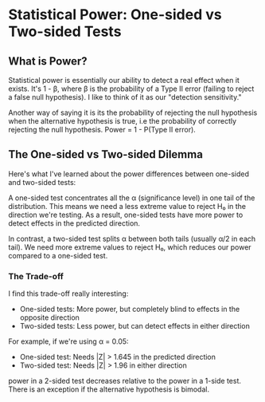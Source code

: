 # Statistical Power: One-sided vs Two-sided Tests

## What is Power?

Statistical power is essentially our ability to detect a real effect when it exists. It's 1 - β, where β is the probability of a Type II error (failing to reject a false null hypothesis). I like to think of it as our "detection sensitivity."

Another way of saying it is its the probability of rejecting the null hypothesis when the alternative hypothesis is true, i.e the probability of correctly rejecting the null hypothesis. Power = 1 - P(Type II error).

## The One-sided vs Two-sided Dilemma

Here's what I've learned about the power differences between one-sided and two-sided tests:

A one-sided test concentrates all the α (significance level) in one tail of the distribution. This means we need a less extreme value to reject H₀ in the direction we're testing. As a result, one-sided tests have more power to detect effects in the predicted direction.

In contrast, a two-sided test splits α between both tails (usually α/2 in each tail). We need more extreme values to reject H₀, which reduces our power compared to a one-sided test.

### The Trade-off

I find this trade-off really interesting:
- One-sided tests: More power, but completely blind to effects in the opposite direction
- Two-sided tests: Less power, but can detect effects in either direction

For example, if we're using α = 0.05:
- One-sided test: Needs |Z| > 1.645 in the predicted direction
- Two-sided test: Needs |Z| > 1.96 in either direction

power in a 2-sided test decreases relative to the power in a 1-side test. There is an exception if the alternative hypothesis is bimodal.
